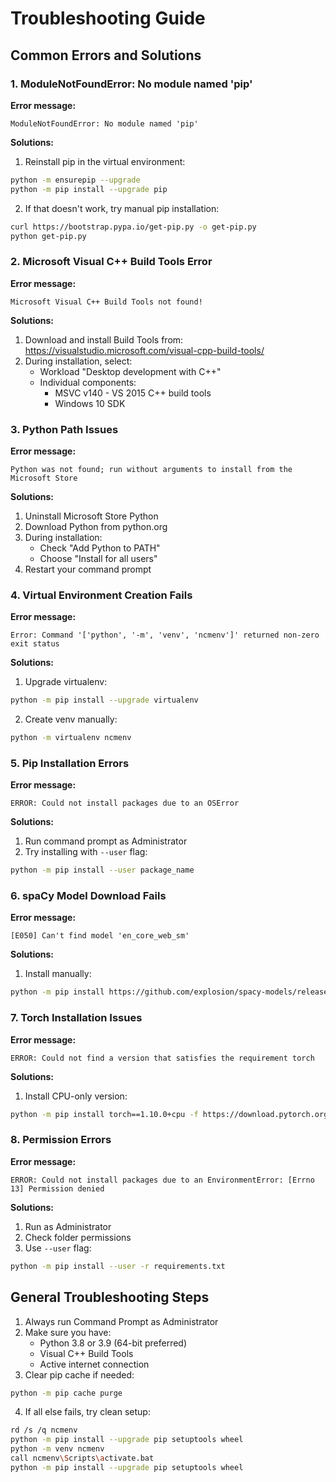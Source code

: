# Troubleshooting Guide

## Common Errors and Solutions

### 1. ModuleNotFoundError: No module named 'pip'

**Error message:**
```
ModuleNotFoundError: No module named 'pip'
```

**Solutions:**
1. Reinstall pip in the virtual environment:
```bash
python -m ensurepip --upgrade
python -m pip install --upgrade pip
```

2. If that doesn't work, try manual pip installation:
```bash
curl https://bootstrap.pypa.io/get-pip.py -o get-pip.py
python get-pip.py
```

### 2. Microsoft Visual C++ Build Tools Error

**Error message:**
```
Microsoft Visual C++ Build Tools not found!
```

**Solutions:**
1. Download and install Build Tools from: https://visualstudio.microsoft.com/visual-cpp-build-tools/
2. During installation, select:
   - Workload "Desktop development with C++"
   - Individual components:
     - MSVC v140 - VS 2015 C++ build tools
     - Windows 10 SDK

### 3. Python Path Issues

**Error message:**
```
Python was not found; run without arguments to install from the Microsoft Store
```

**Solutions:**
1. Uninstall Microsoft Store Python
2. Download Python from python.org
3. During installation:
   - Check "Add Python to PATH"
   - Choose "Install for all users"
4. Restart your command prompt

### 4. Virtual Environment Creation Fails

**Error message:**
```
Error: Command '['python', '-m', 'venv', 'ncmenv']' returned non-zero exit status
```

**Solutions:**
1. Upgrade virtualenv:
```bash
python -m pip install --upgrade virtualenv
```

2. Create venv manually:
```bash
python -m virtualenv ncmenv
```

### 5. Pip Installation Errors

**Error message:**
```
ERROR: Could not install packages due to an OSError
```

**Solutions:**
1. Run command prompt as Administrator
2. Try installing with `--user` flag:
```bash
python -m pip install --user package_name
```

### 6. spaCy Model Download Fails

**Error message:**
```
[E050] Can't find model 'en_core_web_sm'
```

**Solutions:**
1. Install manually:
```bash
python -m pip install https://github.com/explosion/spacy-models/releases/download/en_core_web_sm-3.2.0/en_core_web_sm-3.2.0.tar.gz
```

### 7. Torch Installation Issues

**Error message:**
```
ERROR: Could not find a version that satisfies the requirement torch
```

**Solutions:**
1. Install CPU-only version:
```bash
python -m pip install torch==1.10.0+cpu -f https://download.pytorch.org/whl/cpu/torch_stable.html
```

### 8. Permission Errors

**Error message:**
```
ERROR: Could not install packages due to an EnvironmentError: [Errno 13] Permission denied
```

**Solutions:**
1. Run as Administrator
2. Check folder permissions
3. Use `--user` flag:
```bash
python -m pip install --user -r requirements.txt
```

## General Troubleshooting Steps

1. Always run Command Prompt as Administrator
2. Make sure you have:
   - Python 3.8 or 3.9 (64-bit preferred)
   - Visual C++ Build Tools
   - Active internet connection
3. Clear pip cache if needed:
```bash
python -m pip cache purge
```

4. If all else fails, try clean setup:
```bash
rd /s /q ncmenv
python -m pip install --upgrade pip setuptools wheel
python -m venv ncmenv
call ncmenv\Scripts\activate.bat
python -m pip install --upgrade pip setuptools wheel
```
